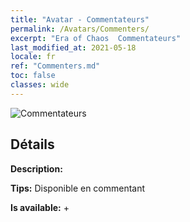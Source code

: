 ```yaml
---
title: "Avatar - Commentateurs"
permalink: /Avatars/Commenters/
excerpt: "Era of Chaos  Commentateurs"
last_modified_at: 2021-05-18
locale: fr
ref: "Commenters.md"
toc: false
classes: wide
---
```

 ![Commentateurs](/images/a/avatarFrame_14.png)

## Détails

 **Description:**  

 **Tips:** Disponible en commentant 

 **Is available:**  + 

